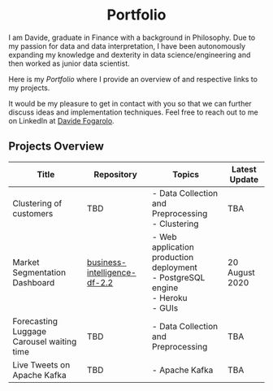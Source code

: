 <h1 align="center"> Portfolio </h1>

I am Davide, graduate in Finance with a background in Philosophy. Due to my passion for data and data interpretation, I have been autonomously expanding my knowledge and dexterity in data science/engineering and then worked as junior data scientist. 

Here is my *Portfolio* where I provide an overview of and respective links to my projects.

It would be my pleasure to get in contact with you so that we can further discuss ideas and implementation techniques. Feel free to reach out to me on LinkedIn at [Davide Fogarolo](https://www.linkedin.com/in/davide-fogarolo/).

## Projects Overview
| Title | Repository | Topics | Latest Update
| ------ | ------ | ----- | ------
| Clustering of customers | TBD | - Data Collection and Preprocessing <br> - Clustering | TBA
| Market Segmentation Dashboard | [business-intelligence-df-2.2](https://github.com/dafo16ac/business-intelligence-df-2.2) | - Web application production deployment <br> - PostgreSQL engine <br> - Heroku <br> - GUIs <br> | 20 August 2020
| Forecasting Luggage Carousel waiting time | TBD | - Data Collection and Preprocessing <br> | TBA
| Live Tweets on Apache Kafka | TBD | - Apache Kafka | TBA
